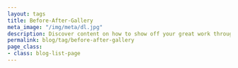```yaml
---
layout: tags
title: Before-After-Gallery
meta_image: "/img/meta/dl.jpg"
description: Discover content on how to show off your great work through before and after galleries and how it affects your Google ranking.
permalink: blog/tag/before-after-gallery
page_class:
- class: blog-list-page
---
```

